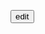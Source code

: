 <a href="https://app.pagescms.org/rpl-bonn/learn-perceive.github.io/main/collection/projects"><button>edit</button></a>

